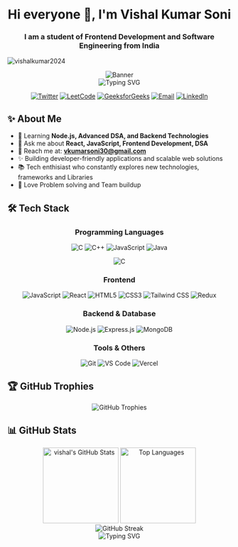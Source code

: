 <h1 align="center">Hi everyone 👋, I'm Vishal Kumar Soni</h1>
<h3 align="center">I am a student of Frontend Development and Software Engineering from India</h3>

<p align="left">
  <img src="https://komarev.com/ghpvc/?username=vishalkumar2024&label=Profile%20views&color=0e75b6&style=flat" alt="vishalkumar2024" />
</p>

<div align="center">

  <img src="https://capsule-render.vercel.app/api?type=waving&color=gradient&height=200&section=header&text=Vishal%20Kumar%20Soni&fontSize=80&animation=fadeIn&fontAlignY=38&descAlignY=55&descAlign=50" alt="Banner" />

  <br />

  <img src="https://readme-typing-svg.herokuapp.com?font=Fira+Code&pause=1000&color=6A54F7&center=true&vCenter=true&width=435&lines=Frontend+Developer;MERN+Stack+Enthusiast;React+Lover;Backend+Explorer;Tech+enthusiast;Always+Learning+New+Tech" alt="Typing SVG" />

  <p align="center">
    <a href="https://twitter.com/vishal_kr_coder"><img src="https://img.shields.io/badge/Twitter-1DA1F2?style=for-the-badge&logo=twitter&logoColor=white" alt="Twitter" /></a>
    <a href="https://www.leetcode.com/vishal_kumar_coder"><img src="https://img.shields.io/badge/LeetCode-FFA116?style=for-the-badge&logo=leetcode&logoColor=black" alt="LeetCode" /></a>
    <a href="https://auth.geeksforgeeks.org/user/gamervisxea9"><img src="https://img.shields.io/badge/GeeksforGeeks-0F9D58?style=for-the-badge&logo=geeksforgeeks&logoColor=white" alt="GeeksforGeeks" /></a>
    <a href="mailto:vkumarsoni30@gmail.com"><img src="https://img.shields.io/badge/Gmail-D14836?style=for-the-badge&logo=gmail&logoColor=white" alt="Email" /></a>
    <a href="https://linkedin.com/in/vishal-kumar-soni-/"><img src="https://img.shields.io/badge/LinkedIn-0077B5?style=for-the-badge&logo=linkedin&logoColor=white" alt="LinkedIn" /></a>
  </p>
</div> 
 

## ✨ About Me

- 🌱 Learning **Node.js, Advanced DSA, and Backend Technologies**
- 💬 Ask me about **React, JavaScript, Frontend Development, DSA**
- 📧 Reach me at: **vkumarsoni30@gmail.com**
- ✨ Building developer-friendly applications and scalable web solutions
- 📚 Tech enthisiast who constantly explores new technologies, frameworks and Libraries
- 🚀 Love Problem solving and Team buildup

## 🛠️ Tech Stack

<div align="center">

### Programming Languages

![C](https://img.shields.io/badge/C-%2300599C?style=for-the-badge&logo=c&logoColor=white)
![C++](https://img.shields.io/badge/C++-%230078D7?style=for-the-badge&logo=c%2B%2B&logoColor=white)
![JavaScript](https://img.shields.io/badge/JavaScript-%23F7DF1E?style=for-the-badge&logo=javascript&logoColor=black)
![Java](https://img.shields.io/badge/Java-%23ED8B00?style=for-the-badge&logo=java&logoColor=white)


![C](https://img.shields.io/badge/c-%23E44D26?style=for-the-badge&logo=html5&logoColor=white) 

### Frontend

![JavaScript](https://img.shields.io/badge/JavaScript-%23FFD700?style=for-the-badge&logo=javascript&logoColor=black)
![React](https://img.shields.io/badge/React-%2320232A?style=for-the-badge&logo=react&logoColor=%2361DAFB)
![HTML5](https://img.shields.io/badge/HTML5-%23E44D26?style=for-the-badge&logo=html5&logoColor=white) 
![CSS3](https://img.shields.io/badge/CSS3-%231572B6?style=for-the-badge&logo=css3&logoColor=white)
![Tailwind CSS](https://img.shields.io/badge/Tailwind_CSS-%2338B2AC?style=for-the-badge&logo=tailwind-css&logoColor=white)
![Redux](https://img.shields.io/badge/Redux-%23764ABC?style=for-the-badge&logo=redux&logoColor=white)



### Backend & Database

![Node.js](https://img.shields.io/badge/Node.js-%23339933?style=flat-square&logo=node.js&logoColor=white)
![Express.js](https://img.shields.io/badge/Express.js-%23000000?style=flat-square&logo=express&logoColor=white)
![MongoDB](https://img.shields.io/badge/MongoDB-%234EA94B?style=flat-square&logo=mongodb&logoColor=white)


### Tools & Others

![Git](https://img.shields.io/badge/Git-%23F05032?style=flat-square&logo=git&logoColor=white)
![VS Code](https://img.shields.io/badge/VS_Code-%23007ACC?style=flat-square&logo=visual-studio-code&logoColor=white)
![Vercel](https://img.shields.io/badge/Vercel-%23000000?style=flat-square&logo=vercel&logoColor=white)

</div>

## 🏆 GitHub Trophies

<p align="center">
  <img src="https://github-profile-trophy.vercel.app/?username=vishalkumar2024&theme=onedark&no-frame=true&row=1&column=7" alt="GitHub Trophies" />
</p>

## 📊 GitHub Stats

<div align="center">
  <img src="https://github-readme-stats.vercel.app/api?username=vishalkumar2024&show_icons=true&theme=tokyonight&hide_border=true&count_private=true" alt="vishal's GitHub Stats" height="170" />
  <img src="https://github-readme-stats.vercel.app/api/top-langs/?username=vishalkumar2024&layout=compact&theme=tokyonight&hide_border=true" alt="Top Languages" height="170" />
</div>

<div align="center" pl-3>
  <img src="https://github-readme-streak-stats.herokuapp.com/?user=vishalkumar2024&theme=tokyonight&hide_border=true" alt="GitHub Streak" />
</div>
 

<div align="center">
  <img src="https://readme-typing-svg.demolab.com?font=Fira+Code&pause=1000&color=00F72E&width=435&lines=Thanks+for+visiting!;Have+a+great+day!;Let's+connect+and+collaborate!" alt="Typing SVG" />
</div>
